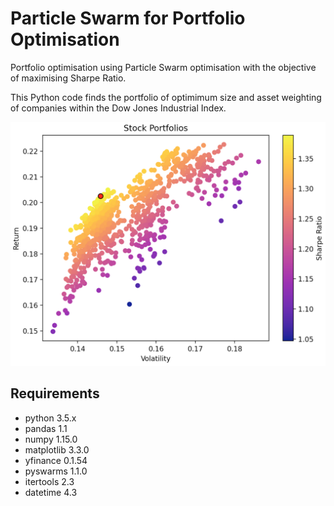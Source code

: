 # Particle Swarm for Portfolio Optimisation

Portfolio optimisation using Particle Swarm optimisation with the objective of maximising Sharpe Ratio.

This Python code finds the portfolio of optimimum size and asset weighting of companies within the Dow Jones Industrial Index.

![Test Image 1](Portfolio_optimisation_plot.png)

## Requirements
* python 3.5.x
* pandas 1.1
* numpy 1.15.0
* matplotlib 3.3.0
* yfinance 0.1.54
* pyswarms 1.1.0
* itertools 2.3
* datetime 4.3
